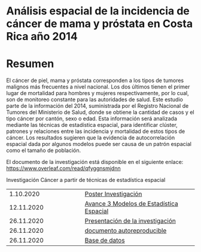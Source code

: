 # Análisis espacial de la incidencia de cáncer de mama y próstata en Costa Rica año 2014

# Resumen

El cáncer de piel, mama y próstata corresponden a los tipos de tumores malignos más frecuentes a nivel nacional. Los dos últimos tienen el primer lugar de mortalidad para hombres y mujeres respectivamente, por lo cual, son de monitoreo constante para las autoridades de salud. Este estudio parte de la información del 2014, suministrada por el Registro Nacional de Tumores del Ministerio de Salud, donde se obtiene la cantidad de casos y el tipo cáncer por cantón, sexo o edad. Esta información será analizada mediante las técnicas de estadística espacial, para identificar clúster, patrones y relaciones entre las incidencia y mortalidad de estos tipos de cáncer. Los resultados sugieren que la evidencia de autocorrelación espacial dada por algunos modelos puede ser causa de un patrón espacial como el tamaño de población.

El documento de la investigación está disponible en el siguiente enlace: https://www.overleaf.com/read/qfyggnsmjdnn

Investigación Cáncer a partir de técnicas de estadística espacial
<table style="width:100%">
  </tr>
    <tr>
    <td width="15%"> 1.10.2020 </td>
    <td width="25%">  <a href="Poster_investigacion_cancer.pdf">Poster Investigación</a> </td>
  </tr>
     <tr>
    <td width="15%"> 12.11.2020 </td>
    <td width="25%">  <a href="Modelos_avance_DCB.pdf">Avance 3 Modelos de Estadística Espacial</a> </td>
    </tr>
     <tr>
    <td width="15%"> 26.11.2020 </td>
    <td width="25%">  <a href="Presentacion_investigacion.pdf">Presentación de la investigación</a> </td>
     </tr>
     <tr>
    <td width="15%"> 26.11.2020 </td>
    <td width="25%">  <a href="Presentacion_investigacion.pdf">documento autoreproducible</a> </td>
   </tr>
     <tr>
    <td width="15%"> 26.11.2020 </td>
    <td width="25%">  <a href="Presentacion_investigacion.pdf">Base de datos</a> </td>
</table>
